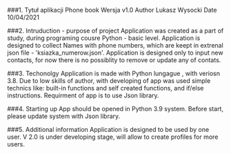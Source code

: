###1. Tytuł aplikacji
Phone book
Wersja v1.0
Author Lukasz Wysocki
Date 10/04/2021

###2. Intruduction - purpose of project
Application was created as a part of study, during programing cousre Python - basic level. 
Application is designed to collect Names with phone numbers, which are keept in extrenal json file - 'ksiazka_numerow.json'.
Application is designed only to input new contacts, for now there is no possiblity to remove or update any of contats.

###3. Techonolgy
Application is made with Python lungague , with veriosn 3.8.
Due to low skills of author, with developing of app was used simple technics like: built-in functions and self created functions, and if/else instructions. 
Requirment of app is to use Json library. 

###4. Starting up
App should be opened in Python 3.9 system.
Before start, please update system with Json library. 

###5. Additional information
Application is designed to be used by one user. 
V 2.0 is under developing stage, will allow to create profiles for more users.

